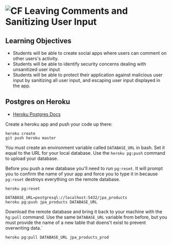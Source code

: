 # ![CF](http://i.imgur.com/7v5ASc8.png) Leaving Comments and Sanitizing User Input

## Learning Objectives
* Students will be able to create social apps where users can comment on
  other users's activity.
* Students will be able to identify security concerns dealing with unsanitized
  user input
* Students will be able to protect their application against malicious user
  input by sanitizing all user input, and escaping user input displayed in
  the app.

## Postgres on Heroku
* [Heroku Postgres Docs](https://devcenter.heroku.com/articles/heroku-postgresql)

Create a heroku app and push your code up there:

```
heroku create
git push heroku master
```

You must create an environment variable called `DATABASE_URL` in bash. Set it
equal to the URL for your local database. Use the `heroku pg:push` command to
upload your database.

Before you push a new database you'll need to run `pg:reset`. It will prompt
you to confirm the name of your app and force you to type it in because
`pg:reset` destroys everything on the remote database.

```
heroku pg:reset
```

```
DATABASE_URL=postgresql://localhost:5432/jpa_products
heroku pg:push jpa_products DATABASE_URL
```

Download the remote database and bring it back to your machine with the
`hg:pull` command. Use the same `DATABASE_URL` variable from before, but you
must provide the name of a new table that doens't exist to prevent overwriting
data.`

```
heroku pg:pull DATABASE_URL jpa_products_prod
```
